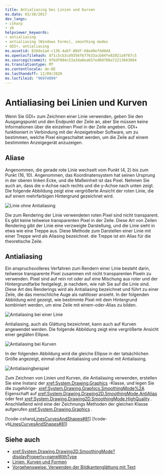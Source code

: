 ```yaml
---
title: Antialiasing bei Linien und Kurven
ms.date: 03/30/2017
dev_langs:
- csharp
- vb
helpviewer_keywords:
- antialiasing
- antialiasing [Windows Forms], smoothing modes
- GDI+, antialiasing
ms.assetid: 810da1a4-c136-4abf-88df-68e49efdd8d4
ms.openlocfilehash: 871c5cb3cd9356f677633acb04fe82021a9787c5
ms.sourcegitcommit: 9f6df084c53a3da0ea657ed0d708a72213683084
ms.translationtype: MT
ms.contentlocale: de-DE
ms.lasthandoff: 12/09/2020
ms.locfileid: "96974899"
---
```

# <a name="antialiasing-with-lines-and-curves"></a>Antialiasing bei Linien und Kurven
Wenn Sie GDI+ zum Zeichnen einer Linie verwenden, geben Sie den Ausgangspunkt und den Endpunkt der Zeile an, aber Sie müssen keine Informationen über die einzelnen Pixel in der Zeile angeben. GDI+ funktioniert in Verbindung mit der Anzeigetreiber Software, um zu bestimmen, welche Pixel eingeschaltet werden, um die Zeile auf einem bestimmten Anzeigegerät anzuzeigen.  
  
## <a name="aliasing"></a>Aliase  
 Angenommen, die gerade rote Linie wechselt vom Punkt (4, 2) bis zum Punkt (16, 10). Angenommen, das Koordinatensystem hat seinen Ursprung in der oberen linken Ecke, und die Maßeinheit ist das Pixel. Nehmen Sie auch an, dass die x-Achse nach rechts und die y-Achse nach unten zeigt. Die folgende Abbildung zeigt eine vergrößerte Ansicht der roten Linie, die auf einem mehrfarbigen Hintergrund gezeichnet wird.  
  
 ![Linie ohne Antialiasing](./media/aboutgdip02-art33.gif "AboutGdip02_Art33")  
  
 Die zum Rendering der Linie verwendeten roten Pixel sind nicht transparent. Es gibt keine teilweise transparenten Pixel in der Zeile. Diese Art von Zeilen Rendering gibt der Linie eine verzweigte Darstellung, und die Linie sieht in etwa wie eine Treppe aus. Diese Methode zum Darstellen einer Linie mit einer Treppe wird als Aliasing bezeichnet. die Treppe ist ein Alias für die theoretische Zeile.  
  
## <a name="antialiasing"></a>Antialiasing  
 Ein anspruchsvolleres Verfahren zum Rendern einer Linie besteht darin, teilweise transparente Pixel zusammen mit nicht transparenten Pixeln zu verwenden. Pixel sind auf rein rot oder auf eine Mischung aus roter und der Hintergrundfarbe festgelegt, je nachdem, wie nah Sie auf die Linie sind. Diese Art des Renderings wird als Antialiasing bezeichnet und führt zu einer Zeile, die das menschliche Auge als nahtloser ansieht. In der folgenden Abbildung wird gezeigt, wie bestimmte Pixel mit dem Hintergrund kombiniert werden, um eine Zeile mit einem-oder-Alias zu bilden.  
  
 ![Antialiasing bei einer Linie](./media/aboutgdip02-art34.gif "AboutGdip02_Art34")  
  
 Antialiasing, auch als Glättung bezeichnet, kann auch auf Kurven angewendet werden. Die folgende Abbildung zeigt eine vergrößerte Ansicht einer gegläten Ellipse.  
  
 ![Antialiasing bei Kurven](./media/aboutgdip02-art35.gif "AboutGdip02_Art35")  
  
 In der folgenden Abbildung wird die gleiche Ellipse in der tatsächlichen Größe angezeigt, einmal ohne Antialiasing und einmal mit Antialiasing.  
  
 ![Antialiasingbeispiel](./media/aboutgdip02-art36.gif "AboutGdip02_Art36")  
  
 Zum Zeichnen von Linien und Kurven, die Antialiasing verwenden, erstellen Sie eine Instanz der <xref:System.Drawing.Graphics> -Klasse, und legen Sie die zugehörige- <xref:System.Drawing.Graphics.SmoothingMode%2A> Eigenschaft auf <xref:System.Drawing.Drawing2D.SmoothingMode.AntiAlias> oder fest <xref:System.Drawing.Drawing2D.SmoothingMode.HighQuality> . Anschließend wird eine der Zeichnungs Methoden der gleichen Klasse aufgerufen <xref:System.Drawing.Graphics> .  
  
 [!code-csharp[LinesCurvesAndShapes#81](~/samples/snippets/csharp/VS_Snippets_Winforms/LinesCurvesAndShapes/CS/Class1.cs#81)]
 [!code-vb[LinesCurvesAndShapes#81](~/samples/snippets/visualbasic/VS_Snippets_Winforms/LinesCurvesAndShapes/VB/Class1.vb#81)]  
  
## <a name="see-also"></a>Siehe auch

- <xref:System.Drawing.Drawing2D.SmoothingMode?displayProperty=nameWithType>
- [Linien, Kurven und Formen](lines-curves-and-shapes.md)
- [Vorgehensweise: Verwenden der Bildkantenglättung mit Text](how-to-use-antialiasing-with-text.md)
